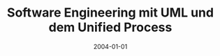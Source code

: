 ---
abstract: ''
authors:
- Wolfgang Zuser
- Thomas Grechenig
- Monika Köhle
date: '2004-01-01'
featured: false
links:
- name: Publik
  url: https://publik.tuwien.ac.at/showentry.php?ID=138847&lang=1
publication_types:
- '5'
publishDate: '2004-01-01'
title: Software Engineering mit UML und dem Unified Process
url_pdf: ''
---